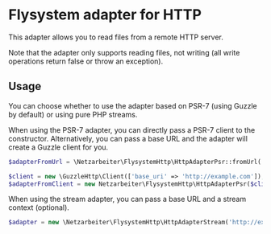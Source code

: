 # Flysystem adapter for HTTP

This adapter allows you to read files from a remote HTTP server.

Note that the adapter only supports reading files, not writing (all write operations return false or throw an exception).

## Usage

You can choose whether to use the adapter based on PSR-7 (using Guzzle by default) or using pure PHP streams.

When using the PSR-7 adapter, you can directly pass a PSR-7 client to the constructor. Alternatively, you can pass a
base URL and the adapter will create a Guzzle client for you.

```php
$adapterFromUrl = \Netzarbeiter\FlysystemHttp\HttpAdapterPsr::fromUrl('http://example.com');

$client = new \GuzzleHttp\Client(['base_uri' => 'http://example.com']);
$adapterFromClient = new Netzarbeiter\FlysystemHttp\HttpAdapterPsr($client);
```

When using the stream adapter, you can pass a base URL and a stream context (optional).

```php
$adapter = new \Netzarbeiter\FlysystemHttp\HttpAdapterStream('http://example.com');
```
